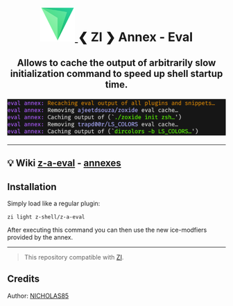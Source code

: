 <h1 align="center">
  <a href="https://github.com/z-shell/zi">
    <img src="https://github.com/z-shell/zi/raw/main/docs/images/logo.png" height="80" width="80" alt="Zi logo" />
  </a>❮ ZI ❯ Annex - Eval
</h1>
<h2 align="center">
  <p>Allows to cache the output of arbitrarily slow initialization command to speed up shell startup time.</p>
  <p><img align="center" src="images/recache.png" alt="eval preview" /></p>
</h2><hr />

## 💡 Wiki [z-a-eval](https://wiki.zshell.dev/ecosystem/annexes/eval) - [annexes](https://wiki.zshell.dev/ecosystem/annexes)

## Installation

Simply load like a regular plugin:

```shell
zi light z-shell/z-a-eval
```

After executing this command you can then use the new ice-modfiers provided by the annex.

---

> This repository compatible with [ZI](https://github.com/z-shell/zi).

## Credits

Author: [NICHOLAS85](https://gihub.com/NICHOLAS85)
